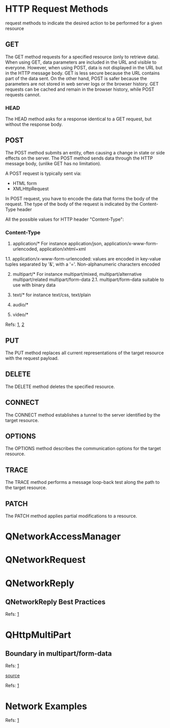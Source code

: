 # HTTP Request Methods
request methods to indicate the desired action to be performed for a given
resource

## GET
The GET method requests for a specified resource (only to retrieve data).
When using GET, data parameters are included in the URL and visible to everyone.
However, when using POST, data is not displayed in the URL but in the HTTP
message body. GET is less secure because the URL contains part of the data sent.
On the other hand, POST is safer because the parameters are not stored in web
server logs or the browser history. GET requests can be cached and remain in the
browser history, while POST requests cannot.


### HEAD
The HEAD method asks for a response identical to a GET request, but without the
response body.

## POST
The POST method submits an entity, often causing a change in state or side
effects on the server. The POST method sends data through the HTTP message body,
(unlike GET has no limitation).

A POST request is typically sent via:
- HTML form
- XMLHttpRequest

In POST request, you have to encode the data that forms the body of the request.
The type of the body of the request is indicated by the Content-Type header

All the possible values for HTTP header "Content-Type":

### Content-Type

1. application/*
For instance  application/json,  application/x-www-form-urlencoded,
application/xhtml+xml

1.1. application/x-www-form-urlencoded: values are encoded in key-value tuples
separated by '&', with a '='. Non-alphanumeric characters encoded

2. multipart/*
For instance multipart/mixed,  multipart/alternative   multipart/related
multipart/form-data 2.1. multipart/form-data suitable to use with binary data

3. text/*
for instance text/css, text/plain


4. audio/*

5. video/*

Refs: [1](https://stackoverflow.com/questions/23714383/what-are-all-the-possible-values-for-http-content-type-header,), [2](https://www.iana.org/assignments/media-types/media-types.xhtml)


## PUT
The PUT method replaces all current representations of the target resource with
the request payload.

## DELETE
The DELETE method deletes the specified resource.

## CONNECT
The CONNECT method establishes a tunnel to the server identified by the target
resource.

## OPTIONS
The OPTIONS method describes the communication options for the target resource.

## TRACE
The TRACE method performs a message loop-back test along the path to the target
resource.

## PATCH
The PATCH method applies partial modifications to a resource.


# QNetworkAccessManager
# QNetworkRequest
# QNetworkReply



## QNetworkReply  Best Practices
Refs: [1](https://forum.qt.io/topic/37692/solved-qnetworkreply-best-practices)

# QHttpMultiPart

## Boundary in multipart/form-data
Refs: [1](https://stackoverflow.com/questions/3508338/what-is-the-boundary-in-multipart-form-data)


[source](../src/network.cpp)

Refs: [1](https://doc.qt.io/qt-6/qhttpmultipart.html)
# Network Examples

Refs: [1](https://doc.qt.io/qt-6/examples-network.html)

